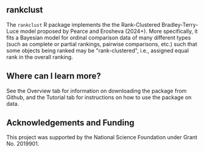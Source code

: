 rankclust
-----

The ``rankclust`` R package implements the the Rank-Clustered Bradley-Terry-Luce model proposed by Pearce and Erosheva (2024+). More specifically, it fits a Bayesian model for ordinal comparison data of many different types (such as complete or partial rankings, pairwise comparisons, etc.) such that some objects being ranked may be "rank-clustered", i.e., assigned equal rank in the overall ranking.


Where can I learn more? 
-----

See the Overview tab for information on downloading the package from Github, and the Tutorial tab for instructions on how to use the package on data.

Acknowledgements and Funding
-----

This project was supported by the National Science Foundation under Grant No. 2019901.

